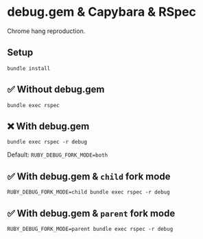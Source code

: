 # debug.gem & Capybara & RSpec

Chrome hang reproduction.

## Setup

```shell
bundle install
```

## ✅ Without debug.gem

```shell
bundle exec rspec
```

## ❌ With debug.gem

```shell
bundle exec rspec -r debug
```

Default: `RUBY_DEBUG_FORK_MODE=both`

## ✅ With debug.gem & `child` fork mode

```shell
RUBY_DEBUG_FORK_MODE=child bundle exec rspec -r debug
```

## ✅ With debug.gem & `parent` fork mode

```shell
RUBY_DEBUG_FORK_MODE=parent bundle exec rspec -r debug
```

